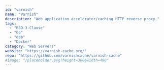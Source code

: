 ```yaml
---
id: "varnish"
name: "Varnish"
description: "Web application accelerator/caching HTTP reverse proxy."
tags:
  - "BSD-3-Clause"
  - "Go"
  - "deb"
  - "Docker"
category: "Web Servers"
website: "https://varnish-cache.org/"
repo: "https://github.com/varnishcache/varnish-cache"
#image: "/placeholder.svg?height=300&width=400"
---
```



